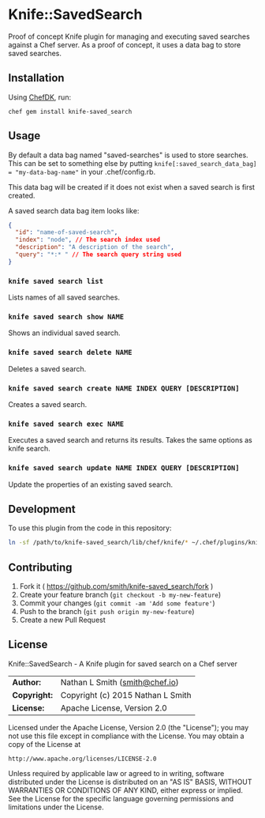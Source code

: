 # Knife::SavedSearch

Proof of concept Knife plugin for managing and executing saved searches against
a Chef server. As a proof of concept, it uses a data bag to store saved
searches.

## Installation

Using [ChefDK](downloads.chef.io/chef-dk/), run:

    chef gem install knife-saved_search

## Usage

By default a data bag named "saved-searches" is used to store searches. This
can be set to something else by putting
`knife[:saved_search_data_bag] = "my-data-bag-name"` in your .chef/config.rb.

This data bag will be created if it does not exist when a saved search is first
created.

A saved search data bag item looks like:

```json
{
  "id": "name-of-saved-search",
  "index": "node", // The search index used
  "description": "A description of the search",
  "query": "*:* " // The search query string used
}
```

### `knife saved search list`

Lists names of all saved searches.

### `knife saved search show NAME`

Shows an individual saved search.

### `knife saved search delete NAME`

Deletes a saved search.

### `knife saved search create NAME INDEX QUERY [DESCRIPTION]`

Creates a saved search.

### `knife saved search exec NAME`

Executes a saved search and returns its results. Takes the same options as
knife search.

### `knife saved search update NAME INDEX QUERY [DESCRIPTION]`

Update the properties of an existing saved search.

## Development

To use this plugin from the code in this repository:

```bash
ln -sf /path/to/knife-saved_search/lib/chef/knife/* ~/.chef/plugins/knife/
```

## Contributing

1. Fork it ( https://github.com/smith/knife-saved_search/fork )
2. Create your feature branch (`git checkout -b my-new-feature`)
3. Commit your changes (`git commit -am 'Add some feature'`)
4. Push to the branch (`git push origin my-new-feature`)
5. Create a new Pull Request

## License

Knife::SavedSearch - A Knife plugin for saved search on a Chef server

|                      |                                          |
|:---------------------|:-----------------------------------------|
| **Author:**          | Nathan L Smith (<smith@chef.io>)
| **Copyright:**       | Copyright (c) 2015 Nathan L Smith
| **License:**         | Apache License, Version 2.0

Licensed under the Apache License, Version 2.0 (the "License");
you may not use this file except in compliance with the License.
You may obtain a copy of the License at

    http://www.apache.org/licenses/LICENSE-2.0

Unless required by applicable law or agreed to in writing, software
distributed under the License is distributed on an "AS IS" BASIS,
WITHOUT WARRANTIES OR CONDITIONS OF ANY KIND, either express or implied.
See the License for the specific language governing permissions and
limitations under the License.
